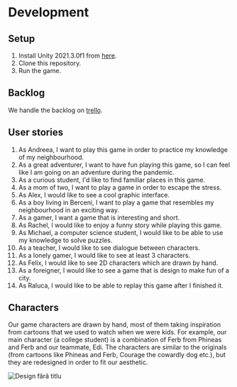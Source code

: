 # Development

## Setup

1. Install Unity 2021.3.0f1 from [here](https://unity3d.com/get-unity/download/archive).
2. Clone this repository.
3. Run the game.

## Backlog

We handle the backlog on [trello](https://trello.com/invite/b/45cBsNcS/8a0ffe9cc4ccedbfbce511ed3953734a/escape-berceni).

## User stories

1. As Andreea, I want to play this game in order to practice my knowledge of my neighbourhood.
2. As a great adventurer, I want to have fun playing this game, so I can feel like I am going on an adventure during the pandemic.
3. As a curious student, I'd like to find familiar places in this game.
4. As a mom of two, I want to play a game in order to escape the stress.
5. As Alex, I would like to see a cool graphic interface.
6. As a boy living in Berceni, I want to play a game that resembles my neighbourhood in an exciting way.
7. As a gamer, I want a game that is interesting and short.
8. As Rachel, I would like to enjoy a funny story while playing this game.
9. As Michael, a computer science student, I would like to be able to use my knowledge to solve puzzles.
10. As a teacher, I would like to see dialogue between characters.
11. As a lonely gamer, I would like to see at least 3 characters.
12. As Felix, I would like to see 2D characters which are drawn by hand.
13. As a foreigner, I would like to see a game that is design to make fun of a city.
14. As Raluca, I would like to be able to replay this game after I finished it.

## Characters

Our game characters are drawn by hand, most of them taking inspiration from cartoons that we used to watch when we were kids. For example, our main character (a college student) is a combination of Ferb from Phineas and Ferb and our teammate, Edi. 
The characters are similar to the originals (from cartoons like Phineas and Ferb, Courage the cowardly dog etc.), but they are redesigned in order to fit our aesthetic.

![Design fără titlu](https://user-images.githubusercontent.com/72194114/173060287-86b6790c-8ed0-408c-8b66-c08d87e0aab6.png)


